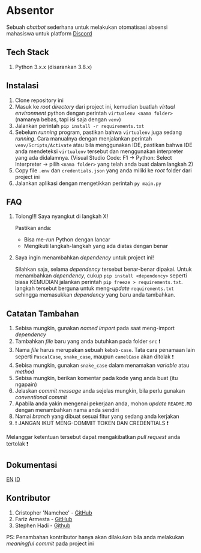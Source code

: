 # Absentor

Sebuah _chatbot_ sederhana untuk melakukan otomatisasi absensi mahasiswa untuk platform [Discord](https://discordapp.com/download)

## Tech Stack

1. Python 3.x.x (disarankan 3.8.x)

## Instalasi

1. Clone repository ini
2. Masuk ke _root directory_ dari project ini, kemudian buatlah _virtual environment_ python dengan perintah `virtualenv <nama folder>` (namanya bebas, tapi isi saja dengan `venv`)
3. Jalankan perintah `pip install -r requirements.txt`
4. Sebelum _running_ program, pastikan bahwa `virtualenv` juga sedang _running_. Cara manualnya dengan menjalankan perintah `venv/Scripts/Activate` atau bila menggunakan IDE, pastikan bahwa IDE anda mendeteksi `virtualenv` tersebut dan menggunakan interpreter yang ada didalamnya. (Visual Studio Code: F1 -> Python: Select Interpreter -> pilih `<nama folder>` yang telah anda buat dalam langkah 2)
5. Copy file `.env` dan `credentials.json` yang anda miliki ke _root_ folder dari project ini
6. Jalankan aplikasi dengan mengetikkan perintah `py main.py`

## FAQ

1. Tolong!!! Saya nyangkut di langkah X!

    Pastikan anda:
    - Bisa me-_run_ Python dengan lancar
    - Mengikuti langkah-langkah yang ada diatas dengan benar

2. Saya ingin menambahkan _dependency_ untuk project ini!

    Silahkan saja, selama _dependency_ tersebut benar-benar dipakai. Untuk menambahkan _dependency_,
    cukup `pip install <dependency>` seperti biasa KEMUDIAN jalankan perintah `pip freeze > requirements.txt`. langkah tersebut berguna untuk meng-_update_ `requirements.txt` sehingga memasukkan _dependency_ yang baru anda tambahkan.

## Catatan Tambahan

1. Sebisa mungkin, gunakan _named import_ pada saat meng-import _dependency_
2. Tambahkan _file_ baru yang anda butuhkan pada folder `src` :exclamation:
3. Nama _file_ harus merupakan sebuah `kebab-case`. Tata cara penamaan lain seperti `PascalCase`, `snake_case`, maupun `camelCase` akan ditolak :exclamation:
4. Sebisa mungkin, gunakan `snake_case` dalam menamakan _variable_ atau _method_
5. Sebisa mungkin, berikan komentar pada kode yang anda buat (itu ngapain)
6. Jelaskan _commit message_ anda sejelas mungkin, bila perlu gunakan _conventional commit_
7. Apabila anda yakin mengenai pekerjaan anda, mohon _update_ `README.MD` dengan menambahkan nama anda sendiri
8. Namai _branch_ yang dibuat sesuai fitur yang sedang anda kerjakan
9. :exclamation: JANGAN IKUT MENG-COMMIT TOKEN DAN CREDENTIALS :exclamation:

Melanggar ketentuan tersebut dapat mengakibatkan _pull request_ anda tertolak :exclamation:

## Dokumentasi

[EN](docs/INFO_EN.MD) [ID](docs/INFO_ID.MD)

## Kontributor

1. Cristopher 'Namchee' - [GitHub](https://github.com/namchee)
2. Fariz Armesta - [GitHub](https://github.com/Farizarmesta)
3. Stephen Hadi - [Github](https://github.com/stephenhadi)

PS: Penambahan kontributor hanya akan dilakukan bila anda melakukan _meaningful commit_ pada project ini
